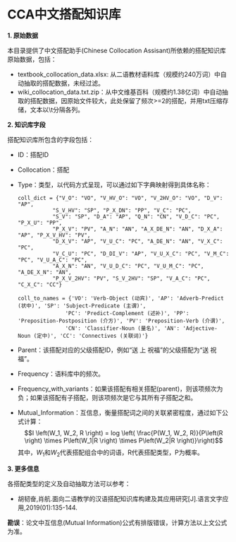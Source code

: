 # CCA中文搭配知识库

**1. 原始数据**

本目录提供了中文搭配助手(Chinese Collocation Assisant)所依赖的搭配知识库原始数据，包括：

* textbook_collocation_data.xlsx: 从二语教材语料库（规模约240万词）中自动抽取的搭配数据，未经过滤。
* wiki_collocation_data.txt.zip：从中文维基百科（规模约1.38亿词）中自动抽取的搭配数据，因原始文件较大，此处保留了频次>=2的搭配，并用txt压缩存储，文本以\t分隔各列。

**2. 知识库字段**

搭配知识库所包含的字段包括：

* ID：搭配ID
* Collocation：搭配
* Type：类型，以代码方式呈现，可以通过如下字典映射得到具体名称：
  
  ```
  coll_dict = {"V_O": "VO", "V_HV_O": "VO", "V_2HV_O": "VO", "D_V": "AP",
             "S_V_HV": "SP", "P_X_DN": "PP", "V_C": "PC",
             "S_V": "SP", "D_A": "AP", "Q_N": "CN", "V_D_C": "PC", "P_X_U": "PP",
             "P_X_V": "PV", "A_N": "AN", "A_X_DE_N": "AN", "D_X_A": "AP", "P_X_V_HV": "PV",
             "D_X_V": "AP", "V_U_C": "PC", "A_DE_N": "AN", "V_X_C": "PC",
             "V_C_U": "PC", "D_DI_V": "AP", "V_U_X_C": "PC", "V_M_C": "PC", "V_U_A_C": "PC",
             "A_X_N": "AN", "V_U_D_C": "PC", "V_U_M_C": "PC", "A_DE_X_N": "AN",
             "P_X_V_2HV": "PV", "S_V_2HV": "SP", "V_A_C": "PC", "C_X_C": "CC"}

  coll_to_names = {'VO': 'Verb-Object (动宾)', 'AP': 'Adverb-Predict (状中)', 'SP': 'Subject-Predicate (主谓)', 
                 'PC': 'Predict-Complement (述补)', 'PP': 'Preposition-Postposition (介方)', 'PV': 'Preposition-Verb (介谓)', 
                 'CN': 'Classifier-Noun (量名)', 'AN': 'Adjective-Noun (定中)', 'CC': 'Connectives (关联词)'}
  ```
* Parent：该搭配对应的父级搭配ID，例如“送 上 祝福”的父级搭配为“送 祝福”。
* Frequency：语料库中的频次。
* Frequency_with_variants：如果该搭配有相关搭配(parent)，则该项频次为负；如果该搭配有子搭配，则该项频次是它与其所有子搭配之和。
* Mutual_Information：互信息，衡量搭配词之间的关联紧密程度，通过如下公式计算：
$$I \left(W_1, W_2, R \right) = log \left( \frac{P(W_1, W_2, R)}{P\left(R \right) \times P\left(W_1|R \right) \times P\left(W_2|R \right)}\right)$$
其中，$W_1$和$W_2$代表搭配组合中的词语，R代表搭配类型，P为概率。

**3. 更多信息**

各搭配类型的定义及自动抽取方法可以参考：

* 胡韧奋,肖航.面向二语教学的汉语搭配知识库构建及其应用研究[J].语言文字应用,2019(01):135-144.

**勘误**：论文中互信息(Mutual Information)公式有排版错误，计算方法以上文公式为准。
